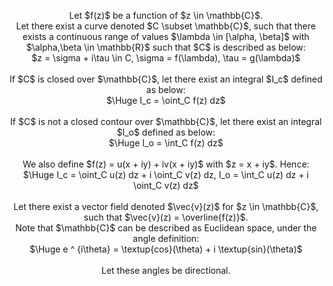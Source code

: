 <p style = 'text-align: center;'>
    Let $f(z)$ be a function of $z \in \mathbb{C}$.<br />
    Let there exist a curve denoted $C \subset \mathbb{C}$, such that there exists a continuous range of values $\lambda \in [\alpha, \beta]$ with $\alpha,\beta \in \mathbb{R}$ such that $C$ is described as below:<br />
    $z = \sigma + i\tau \in C, \sigma = f(\lambda), \tau = g(\lambda)$<br /><br />
    If $C$ is closed over $\mathbb{C}$, let there exist an integral $I_c$ defined as below:<br />
    $\Huge I_c = \oint_C f(z) dz$<br /><br />
    If $C$ is not a closed contour over $\mathbb{C}$, let there exist an integral $I_o$ defined as below:<br />
    $\Huge I_o = \int_C f(z) dz$<br /><br />
    We also define $f(z) = u(x + iy) + iv(x + iy)$ with $z = x + iy$. Hence:<br />
    $\Huge I_c = \oint_C u(z) dz + i \oint_C v(z) dz, I_o = \int_C u(z) dz + i \oint_C v(z) dz$<br /><br />
    Let there exist a vector field denoted $\vec{v}(z)$ for $z \in \mathbb{C}$, such that $\vec{v}(z) = \overline{f(z)}$. <br />
    Note that $\mathbb{C}$ can be described as Euclidean space, under the angle definition:<br />
    $\Huge e ^ {i\theta} = \textup{cos}(\theta) + i \textup{sin}(\theta)$<br /><br />
    Let these angles be directional.
</p>
